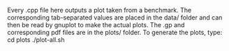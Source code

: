 Every .cpp file here outputs a plot taken from a benchmark.
The corresponding tab-separated values are placed in the data/ folder and can then be read by gnuplot to make the actual plots.
The .gp and corresponding pdf files are in the plots/ folder.
To generate the plots, type:
cd plots
./plot-all.sh
